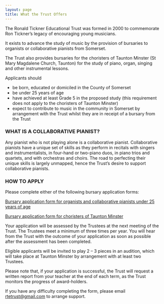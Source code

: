 ```yaml
---
layout: page
title: What the Trust Offers
---
```


The Ronald Tickner Educational Trust was formed in 2000 to commemorate Ron Tickner’s legacy of encouraging young musicians.

It exists to advance the study of music by the provision of bursaries to organists or collaborative pianists from Somerset.

The Trust also provides bursaries for the choristers of Taunton Minster (St Mary Magdalene Church, Taunton) for the study of piano, organ, singing and other instrumental lessons.

Applicants should

- be born, educated or domiciled in the County of Somerset
- be under 25 years of age
- have achieved at least Grade 5 in the proposed study (this requirement does not apply to the choristers of Taunton Minster)
- expect to contribute to music in the community in Somerset by arrangement with the Trust whilst they are in receipt of a bursary from the Trust

### WHAT IS A COLLABORATIVE PIANIST?

Any pianist who is not playing alone is a collaborative pianist. Collaborative pianists have a unique set of skills as they perform in recitals with singers and instrumentalists, in four-hand or two-piano duos, in piano trios and quartets, and with orchestras and choirs. The road to perfecting their unique skills is largely unmapped, hence the Trust’s desire to support collaborative pianists.

### HOW TO APPLY

Please complete either of the following bursary application forms:

[Bursary application form for organists and collaborative pianists under 25 years of age](https://docs.google.com/forms/d/e/1FAIpQLSdmRTYuv2-P-NY6ebWQF3SevrnPaNKRFzrzALuV1WuDGq0NUw/viewform?usp=sf_link)

[Bursary application form for choristers of Taunton Minster](https://docs.google.com/forms/d/e/1FAIpQLScrt1f__Y_QG7Bdm2_ShMVtEVQj3p1_LmsJo72pt3JO6JkX6Q/viewform?usp=sf_link)

Your application will be assessed by the Trustees at the next meeting of the Trust. The Trustees meet a minimum of three times per year. You will hear from the Trust with the
outcome of your application as soon as possible after the assessment has been completed. 

Eligible applicants will be invited to play 2 – 3 pieces in an audition, which will take place at Taunton Minster by arrangement with at least two Trustees.

Please note that, if your application is successful, the Trust will request a written report from your teacher at the end of each term, as the Trust monitors the progress of award-holders.

If you have any difficulty completing the form, please email <rtetrust@gmail.com> to arrange support.